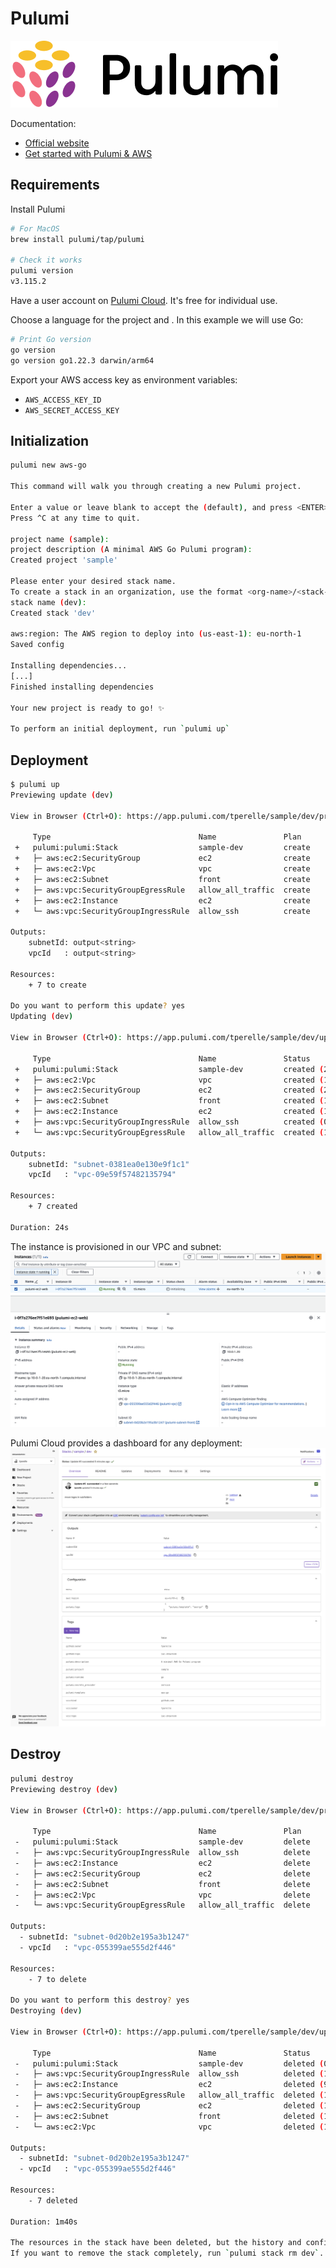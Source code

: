 # Pulumi

![logo](images/logo-pulumi.png)

Documentation:
- [Official website](https://www.pulumi.com/)
- [Get started with Pulumi & AWS](https://www.pulumi.com/docs/clouds/aws/get-started/)

## Requirements

Install Pulumi
```bash
# For MacOS
brew install pulumi/tap/pulumi

# Check it works
pulumi version
v3.115.2
```

Have a user account on [Pulumi Cloud](https://app.pulumi.com/?_gl=1*10vd1rq*_gcl_au*MTExNjMxMTI1NC4xNzE0ODg1NDY5). It's free for individual use. 

Choose a language for the project and . In this example we will use Go:
```bash
# Print Go version
go version
go version go1.22.3 darwin/arm64
```

Export your AWS access key as environment variables:
- `AWS_ACCESS_KEY_ID`
- `AWS_SECRET_ACCESS_KEY`

## Initialization

```bash
pulumi new aws-go

This command will walk you through creating a new Pulumi project.

Enter a value or leave blank to accept the (default), and press <ENTER>.
Press ^C at any time to quit.

project name (sample):  
project description (A minimal AWS Go Pulumi program):  
Created project 'sample'

Please enter your desired stack name.
To create a stack in an organization, use the format <org-name>/<stack-name> (e.g. `acmecorp/dev`).
stack name (dev):  
Created stack 'dev'

aws:region: The AWS region to deploy into (us-east-1): eu-north-1 
Saved config

Installing dependencies...
[...]
Finished installing dependencies

Your new project is ready to go! ✨

To perform an initial deployment, run `pulumi up`
```

## Deployment

```bash
$ pulumi up
Previewing update (dev)

View in Browser (Ctrl+O): https://app.pulumi.com/tperelle/sample/dev/previews/288b5cea-990b-4721-ab5e-6fa002c51076

     Type                                 Name               Plan       
 +   pulumi:pulumi:Stack                  sample-dev         create     
 +   ├─ aws:ec2:SecurityGroup             ec2                create     
 +   ├─ aws:ec2:Vpc                       vpc                create     
 +   ├─ aws:ec2:Subnet                    front              create     
 +   ├─ aws:vpc:SecurityGroupEgressRule   allow_all_traffic  create     
 +   ├─ aws:ec2:Instance                  ec2                create     
 +   └─ aws:vpc:SecurityGroupIngressRule  allow_ssh          create     

Outputs:
    subnetId: output<string>
    vpcId   : output<string>

Resources:
    + 7 to create

Do you want to perform this update? yes
Updating (dev)

View in Browser (Ctrl+O): https://app.pulumi.com/tperelle/sample/dev/updates/5

     Type                                 Name               Status              
 +   pulumi:pulumi:Stack                  sample-dev         created (20s)       
 +   ├─ aws:ec2:Vpc                       vpc                created (1s)        
 +   ├─ aws:ec2:SecurityGroup             ec2                created (2s)        
 +   ├─ aws:ec2:Subnet                    front              created (1s)        
 +   ├─ aws:ec2:Instance                  ec2                created (13s)       
 +   ├─ aws:vpc:SecurityGroupIngressRule  allow_ssh          created (0.58s)     
 +   └─ aws:vpc:SecurityGroupEgressRule   allow_all_traffic  created (1s)        

Outputs:
    subnetId: "subnet-0381ea0e130e9f1c1"
    vpcId   : "vpc-09e59f57482135794"

Resources:
    + 7 created

Duration: 24s
```

The instance is provisioned in our VPC and subnet:
![resources](images/pulumi_resources.png)

Pulumi Cloud provides a dashboard for any deployment:
![pulumi cloud](images/pulumi_cloud.png)

## Destroy

```bash
pulumi destroy
Previewing destroy (dev)

View in Browser (Ctrl+O): https://app.pulumi.com/tperelle/sample/dev/previews/d540b04d-9a01-45f5-9431-25a7e5aff1e4

     Type                                 Name               Plan       
 -   pulumi:pulumi:Stack                  sample-dev         delete     
 -   ├─ aws:vpc:SecurityGroupIngressRule  allow_ssh          delete     
 -   ├─ aws:ec2:Instance                  ec2                delete     
 -   ├─ aws:ec2:SecurityGroup             ec2                delete     
 -   ├─ aws:ec2:Subnet                    front              delete     
 -   ├─ aws:ec2:Vpc                       vpc                delete     
 -   └─ aws:vpc:SecurityGroupEgressRule   allow_all_traffic  delete     

Outputs:
  - subnetId: "subnet-0d20b2e195a3b1247"
  - vpcId   : "vpc-055399ae555d2f446"

Resources:
    - 7 to delete

Do you want to perform this destroy? yes
Destroying (dev)

View in Browser (Ctrl+O): https://app.pulumi.com/tperelle/sample/dev/updates/4

     Type                                 Name               Status              
 -   pulumi:pulumi:Stack                  sample-dev         deleted (0.48s)     
 -   ├─ aws:vpc:SecurityGroupIngressRule  allow_ssh          deleted (1s)        
 -   ├─ aws:ec2:Instance                  ec2                deleted (92s)       
 -   ├─ aws:vpc:SecurityGroupEgressRule   allow_all_traffic  deleted (1s)        
 -   ├─ aws:ec2:SecurityGroup             ec2                deleted (1s)        
 -   ├─ aws:ec2:Subnet                    front              deleted (1s)        
 -   └─ aws:ec2:Vpc                       vpc                deleted (1s)        

Outputs:
  - subnetId: "subnet-0d20b2e195a3b1247"
  - vpcId   : "vpc-055399ae555d2f446"

Resources:
    - 7 deleted

Duration: 1m40s

The resources in the stack have been deleted, but the history and configuration associated with the stack are still maintained. 
If you want to remove the stack completely, run `pulumi stack rm dev`.
```